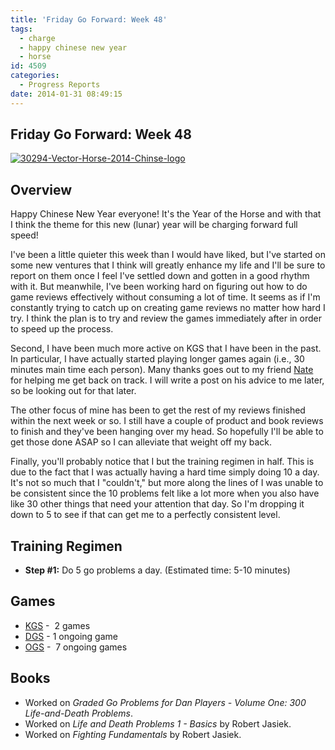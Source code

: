 ```yaml
---
title: 'Friday Go Forward: Week 48'
tags:
  - charge
  - happy chinese new year
  - horse
id: 4509
categories:
  - Progress Reports
date: 2014-01-31 08:49:15
---
```


## Friday Go Forward: Week 48

[![30294-Vector-Horse-2014-Chinse-logo](http://www.bengozen.com/wp-content/uploads/2014/01/30294-Vector-Horse-2014-Chinse-logo.jpg)](http://www.bengozen.com/wp-content/uploads/2014/01/30294-Vector-Horse-2014-Chinse-logo.jpg)

## Overview

Happy Chinese New Year everyone! It's the Year of the Horse and with that I think the theme for this new (lunar) year will be charging forward full speed!

I've been a little quieter this week than I would have liked, but I've started on some new ventures that I think will greatly enhance my life and I'll be sure to report on them once I feel I've settled down and gotten in a good rhythm with it. But meanwhile, I've been working hard on figuring out how to do game reviews effectively without consuming a lot of time. It seems as if I'm constantly trying to catch up on creating game reviews no matter how hard I try. I think the plan is to try and review the games immediately after in order to speed up the process.

Second, I have been much more active on KGS that I have been in the past. In particular, I have actually started playing longer games again (i.e., 30 minutes main time each person). Many thanks goes out to my friend [Nate](http://www.nateeagle.com) for helping me get back on track. I will write a post on his advice to me later, so be looking out for that later.

The other focus of mine has been to get the rest of my reviews finished within the next week or so. I still have a couple of product and book reviews to finish and they've been hanging over my head. So hopefully I'll be able to get those done ASAP so I can alleviate that weight off my back.

Finally, you'll probably notice that I but the training regimen in half. This is due to the fact that I was actually having a hard time simply doing 10 a day. It's not so much that I "couldn't," but more along the lines of I was unable to be consistent since the 10 problems felt like a lot more when you also have like 30 other things that need your attention that day. So I'm dropping it down to 5 to see if that can get me to a perfectly consistent level.

## Training Regimen

*   **Step #1:** Do 5 go problems a day. (Estimated time: 5-10 minutes)

## Games

*   [KGS](http://www.gokgs.com "KGS Website") -  2 games
*   [DGS](http://www.dragongoserver.net/userinfo.php?uid=60385 "Dragon Go Server - BenGoZen") - 1 ongoing game
*   [OGS](http://online-go.com/user/view/549/BenGoZen "Online Go Server - BenGoZen") -  7 ongoing games

## Books

*   Worked on _Graded Go Problems for Dan Players - Volume One: 300 Life-and-Death Problems_.
*   Worked on _Life and Death Problems 1 - Basics_ by Robert Jasiek.
*   Worked on _Fighting Fundamentals_ by Robert Jasiek.